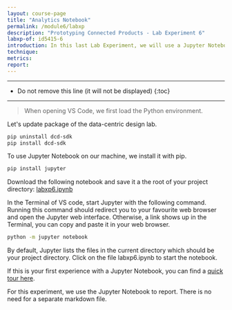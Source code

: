 ```yaml
---
layout: course-page
title: "Analytics Notebook"
permalink: /module6/labxp
description: "Prototyping Connected Products - Lab Experiment 6"
labxp-of: id5415-6
introduction: In this last Lab Experiment, we will use a Jupyter Notebook to guide us through building common data charts using data from Raspberry Pis and lightbulbs.
technique:
metrics:
report:
---
```


---

* Do not remove this line (it will not be displayed)
{:toc}

---


>When opening VS Code, we first load the Python environment.

Let's update package of the data-centric design lab.

```bash
pip uninstall dcd-sdk
pip install dcd-sdk
```

To use Jupyter Notebook on our machine, we install it with pip.

```bash
pip install jupyter
```

Download the following notebook and save it a the root of your project directory: [labxp6.ipynb](/assets/labxp6.ipynb)

In the Terminal of VS code, start Jupyter with the following command. Running this command should redirect you to your favourite web browser and open the Jupyter web interface. Otherwise, a link shows up in the Terminal, you can copy and paste it in your web browser.

```bash
python -m jupyter notebook
```

By default, Jupyter lists the files in the current directory which should be your project directory. Click on the file labxp6.ipynb to start the notebook.

If this is your first experience with a Jupyter Notebook, you can find a [quick tour here](https://www.youtube.com/watch?v=jZ952vChhuI).

For this experiment, we use the Jupyter Notebook to report. There is no need for a separate markdown file.